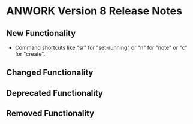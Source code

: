 # ANWORK Version 8 Release Notes

## New Functionality
- Command shortcuts like "sr" for "set-running" or "n" for "note" or "c" for "create".

## Changed Functionality

## Deprecated Functionality

## Removed Functionality
